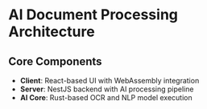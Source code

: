 # AI Document Processing Architecture

## Core Components
- **Client**: React-based UI with WebAssembly integration
- **Server**: NestJS backend with AI processing pipeline
- **AI Core**: Rust-based OCR and NLP model execution

